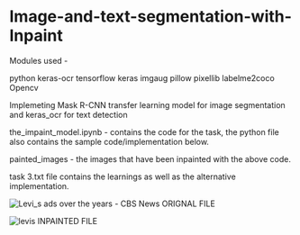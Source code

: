 # Image-and-text-segmentation-with-Inpaint

Modules used -

python
keras-ocr
tensorflow
keras
imgaug
pillow
pixellib
labelme2coco
Opencv

Implemeting Mask R-CNN transfer learning model for image segmentation and keras_ocr for text detection 

the_impaint_model.ipynb - contains the code for the task, the python file also contains the sample code/implementation below.

painted_images - the images that have been inpainted with the above code.

task 3.txt file contains the learnings as well as the alternative implementation.


![Levi_s ads over the years - CBS News](https://user-images.githubusercontent.com/97751164/187042266-2f7c83bb-1010-4b0c-9f79-bca6ae33c3d6.jpg)
ORIGNAL FILE

![levis](https://user-images.githubusercontent.com/97751164/187042302-9c456f75-f3a4-41c2-8d0d-e6dfff636ecd.JPG)
INPAINTED FILE
